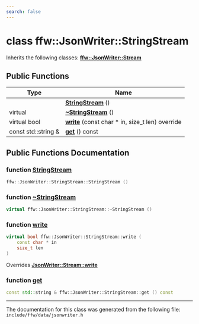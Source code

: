 ```yaml
---
search: false
---
```


# class ffw::JsonWriter::StringStream



Inherits the following classes: **[ffw::JsonWriter::Stream](classffw_1_1_json_writer_1_1_stream.md)**

## Public Functions

|Type|Name|
|-----|-----|
||[**StringStream**](classffw_1_1_json_writer_1_1_string_stream.md#1a67a34ddcf56eaa9570284c92571eeb09) () |
|virtual |[**~StringStream**](classffw_1_1_json_writer_1_1_string_stream.md#1a01a203238e0f5a710d2e0268223ea00f) () |
|virtual bool|[**write**](classffw_1_1_json_writer_1_1_string_stream.md#1a8a030b6c908579df83b493162b601c7f) (const char \* in, size\_t len) override |
|const std::string &|[**get**](classffw_1_1_json_writer_1_1_string_stream.md#1a7262c60a4420b41dd4a3cbe93d6ad1f7) () const |


## Public Functions Documentation

### function <a id="1a67a34ddcf56eaa9570284c92571eeb09" href="#1a67a34ddcf56eaa9570284c92571eeb09">StringStream</a>

```cpp
ffw::JsonWriter::StringStream::StringStream ()
```



### function <a id="1a01a203238e0f5a710d2e0268223ea00f" href="#1a01a203238e0f5a710d2e0268223ea00f">~StringStream</a>

```cpp
virtual ffw::JsonWriter::StringStream::~StringStream ()
```



### function <a id="1a8a030b6c908579df83b493162b601c7f" href="#1a8a030b6c908579df83b493162b601c7f">write</a>

```cpp
virtual bool ffw::JsonWriter::StringStream::write (
    const char * in
    size_t len
)
```

Overrides **[JsonWriter::Stream::write](classffw_1_1_json_writer_1_1_stream.md#1a75d12a91fa621410c2fec378fe2885e2)**


### function <a id="1a7262c60a4420b41dd4a3cbe93d6ad1f7" href="#1a7262c60a4420b41dd4a3cbe93d6ad1f7">get</a>

```cpp
const std::string & ffw::JsonWriter::StringStream::get () const
```





----------------------------------------
The documentation for this class was generated from the following file: `include/ffw/data/jsonwriter.h`
